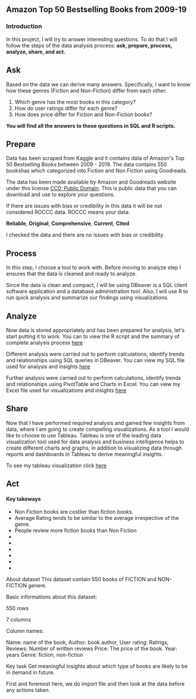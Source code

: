 ## Amazon Top 50 Bestselling Books from 2009-19

### Introduction

In this project, I will try to answer interesting questions. To do that I will follow the steps of the data analysis process: **ask, prepare, process, analyze, share, and act.**

## Ask

Based on the data we can derive many answers. Specifically, I want to know how these genres (Fiction and Non-Fiction) differ from each other:

1. Which genre has the most books in this category?
2. How do user ratings differ for each genre?
3. How does price differ for Fiction and Non-Fiction books?

**You will find all the answers to these questions in SQL and R scripts.**

## Prepare

Data has been scraped from Kaggle and it contains data of Amazon's Top 50 Bestselling Books between 2009 - 2019. The data contains 550 bookshas which categorized into Fiction and Non Fiction using Goodreads.  

The data has been made available by Amazon and Goodreads website under this license [CC0: Public Domain](https://creativecommons.org/publicdomain/zero/1.0/). This is public data that you can download and use to explore your questions.

If there are issues with bias or credibility in this data it will be not considered ROCCC data. ROCCC means your data:

**Reliable**, **Original**, **Comprehensive**, **Current**, **Cited**

I checked the data and there are no issues with bias or credibility.

## Process

In this step, I choose a tool to work with. Before moving to analyze step I ensures that the data is cleaned and ready to analyze.

Since the data is clean and compact, I will be using DBeaver is a SQL client software application and a database administration tool. Also, I will use R to run quick analysis and summarize our findings using visualizations.

## Analyze

Now data is stored appropriately and has been prepared for analysis, let's start putting it to work. You can to view the R script and the summary of complete analysis process [here](https://github.com/SomonOlimzoda/AmazonTop50BestsellingBooks/blob/main/R%20script.R)

Different analysis were carried out to perform calculations, identify trends and relationships using SQL queries in DBeaver. You can view my SQL file used for analysis and insights [here](https://github.com/SomonOlimzoda/AmazonTop50BestsellingBooks/blob/main/SQL%20script.sql)

Further analysis were carried out to perform calculations, identify trends and relationships using PivotTable and Charts in Excel. You can view my Excel file used for visualizations and insights [here](https://github.com/SomonOlimzoda/AmazonTop50BestsellingBooks/blob/main/Amazon%20bestselling%20books%202009-19.xlsx)

## Share

Now that I have performed required analysis and gained few insights from data, where I am going to create compelling visualizations. As a tool I would like to choose to use Tableau. Tableau is one of the leading data visualization tool used for data analysis and business intelligence helps to create different charts and graphs, in addition to visualizing data through reports and dashboards in Tableau to derive meaningful insights.

To see my tableau visualization click [here](https://public.tableau.com/app/profile/somon4257/viz/Amazontop50bestsellingbooks/Story1)

## Act

#### Key takeways

* Non Fiction books are costlier than fiction books.
* Average Rating tends to be similar to the average irrespective of the genre.
* People review more fiction books than Non Fiction
* 
*
*
*
*
*

About dataset
This dataset contain 550 books of FICTION and NON-FICTION genere.

Basic informations about this dataset:

550 rows

7 columns

Column names:

Name: name of the book,
Author: book author,
User rating: Ratings,
Reviews: Number of written reviews
Price: The price of the book.
Year: years
Genre: fiction, non-fiction

Key task
Get meaningful insights about which type of books are likely to be in demand in future.



First and foremost here, we do import file and then look at the data before any actions taken.








